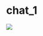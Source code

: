 # chat_1
![](https://images.velog.io/images/bellpro/post/2aeb39f6-2190-4eb4-9e03-b2d1fd1ef948/%E1%84%89%E1%85%B3%E1%84%8F%E1%85%B3%E1%84%85%E1%85%B5%E1%86%AB%E1%84%89%E1%85%A3%E1%86%BA%202022-01-06%20%E1%84%8B%E1%85%A9%E1%84%92%E1%85%AE%205.57.39.png)
